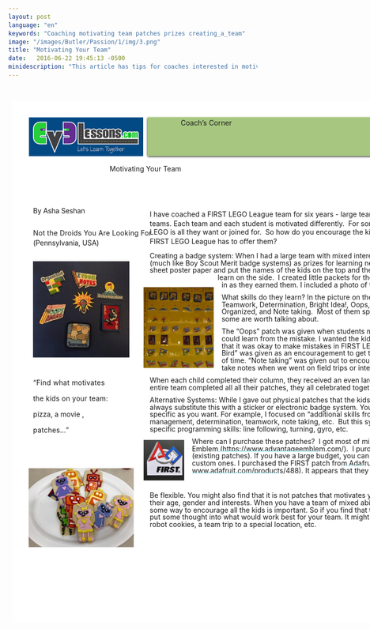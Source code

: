 ```yaml
---
layout: post
language: "en"
keywords: "Coaching motivating team patches prizes creating_a_team"
image: "/images/Butler/Passion/1/img/3.png"
title: "Motivating Your Team"
date:   2016-06-22 19:45:13 -0500
minidescription: "This article has tips for coaches interested in motivating team members"
---
```

﻿<?xml version="1.0" encoding="utf-8"?>
<html xml:lang="en" lang="en" xmlns="http://www.w3.org/1999/xhtml">
  <head>
    <meta http-equiv="Content-Style-Type" content="text/css" />
    <title>ScpCJnc3</title>
    <link rel="stylesheet" type="text/css" href="/coachcorner/ScpCJnc3/ScpCJnc3.css" />
    <!--[if IE]><script type="text/javascript" src="/coachcorner/ScpCJnc3/excanvas-compiled.js"></script><![endif]-->
    <script type="text/javascript" src="/coachcorner/ScpCJnc3/ScpCJnc3.js"> </script>
  </head>
  <body>
    <div style="margin:1ex;">
      <div style="width:100%">
        <!--<table style="border:0;width:100%;">
          <tbody>
            <tr>
              <td bgcolor="eeeeee" align="right">
                <font face="arial,sans-serif">
                  <b>Page 1</b>
                </font>
              </td>
            </tr>
          </tbody>
        </table>-->
      </div>
      <div style="position:relative;width:612pt;height:792pt;">
        <div style="position:absolute;left:0pt;top:0pt;width:100%;height:100%;clip:rect(0pt,612pt,792pt,0pt);" class="fmt-2"><span class="fmt-11" style="white-space:pre;"><div style="position:absolute;top:193.38pt;left:32pt;z-index:145;letter-spacing:.014em;">Not the Droids You Are Looking For </div></span><span class="fmt-12" style="white-space:pre;"><div style="position:absolute;top:420.97pt;left:32pt;z-index:147;letter-spacing:.022em;">“Find what motivates </div></span><span class="fmt-12" style="white-space:pre;"><div style="position:absolute;top:444.97pt;left:32pt;z-index:148;letter-spacing:.015em;">the kids on your team: </div></span><img style="position:absolute;left:25pt;top:24pt;width:174pt;height:60.0003pt;z-index:2;" src="/coachcorner/ScpCJnc3/34ce081c00d8291c7f76c5dffde88a41.png" alt="Image_8_0" /><span class="fmt-10" style="white-space:pre;"><div style="position:absolute;top:159.97pt;left:32pt;z-index:144;letter-spacing:-.012em;">By Asha Seshan </div></span><span class="fmt-11" style="white-space:pre;"><div style="position:absolute;top:208.38pt;left:32pt;z-index:146;letter-spacing:-.006em;">(Pennsylvania, USA)</div></span><img style="position:absolute;left:32pt;top:243pt;width:146pt;height:146pt;z-index:153;" src="/coachcorner/ScpCJnc3/5e930c70b1963efae691e258aaf91dda.png" alt="Image_23_0" /><span class="fmt-12" style="white-space:pre;"><div style="position:absolute;top:468.97pt;left:32pt;z-index:149;letter-spacing:.001em;">pizza, a movie , </div></span><span class="fmt-12" style="white-space:pre;"><div style="position:absolute;top:492.97pt;left:32pt;z-index:150;letter-spacing:.015em;">patches…”</div></span><img style="position:absolute;left:202.5pt;top:22.4pt;width:387.01pt;height:65.1599pt;z-index:3;" src="/coachcorner/ScpCJnc3/6e47e8984368606f6e063300aba4e4d7.png" alt="Image_10_0" /><span class="fmt-0" style="white-space:pre;"><div style="position:absolute;top:26.24pt;left:256pt;z-index:5;letter-spacing:.005em;">Coach’s Corner</div></span><img style="position:absolute;left:205.5pt;top:23.56pt;width:381pt;height:60pt;z-index:4;" src="/coachcorner/ScpCJnc3/28101f4ded12d4d5997fcf141843fbd9.png" alt="__rendered_path__4" /><span class="fmt-1" style="white-space:pre;"><div style="position:absolute;top:95.792pt;left:148pt;z-index:6;letter-spacing:.003em;">Motivating Your Team</div></span><span style="white-space:pre;"><div style="position:absolute;top:165.2pt;left:209pt;z-index:7;">I have coached a FIRST LEGO League team for six years - large teams and small </div></span><span style="white-space:pre;"><div style="position:absolute;top:179.2pt;left:209pt;z-index:52;letter-spacing:-.001em;">teams. Each team and each student is motivated differently. <span> </span>For some, playing with </div></span><span style="white-space:pre;"><div style="position:absolute;top:192.2pt;left:209pt;z-index:91;letter-spacing:-.001em;">LEGO is all they want or joined for. <span> </span>So how do you encourage the kids to learn all that </div></span><span style="white-space:pre;"><div style="position:absolute;top:206.2pt;left:209pt;z-index:93;">FIRST LEGO League has to offer them?<span class="fmt-3"> </span></div></span><span class="fmt-4" style="white-space:pre;"><div style="position:absolute;top:228.09pt;left:209pt;z-index:95;">Creating a badge system:<span class="fmt-5"> When I had a large team with mixed interest levels, I used patches </span></div></span><span class="fmt-5" style="white-space:pre;"><div style="position:absolute;top:239.09pt;left:209pt;z-index:96;">(much like Boy Scout Merit badge systems) as prizes for learning new skills.  I used a large </div></span><span class="fmt-5" style="white-space:pre;"><div style="position:absolute;top:250.09pt;left:209pt;z-index:97;">sheet poster paper and put the names of the kids on the top and the various skills they could </div></span><span class="fmt-5" style="white-space:pre;"><div style="position:absolute;top:261.09pt;left:312pt;z-index:98;">learn on the side.  I created little packets for them to place their patch </div></span><span class="fmt-5" style="white-space:pre;"><div style="position:absolute;top:272.09pt;left:318pt;z-index:100;">in as they earned them. I included a photo of this chart in this article. </div></span><img style="position:absolute;left:199pt;top:282pt;width:107pt;height:123pt;z-index:151;" src="/coachcorner/ScpCJnc3/0a766d2a4f8436938ff75996c00c61f8.png" alt="Image_19_0" /><span class="fmt-4" style="white-space:pre;"><div style="position:absolute;top:291.09pt;left:318pt;z-index:102;">What skills do they learn?<span class="fmt-5"> In the picture on the left, I have </span></div></span><span class="fmt-5" style="white-space:pre;"><div style="position:absolute;top:302.09pt;left:318pt;z-index:103;letter-spacing:-.001em;">Teamwork, Determination, Bright Idea!, Oops, Early Bird, </div></span><span class="fmt-5" style="white-space:pre;"><div style="position:absolute;top:313.09pt;left:318pt;z-index:104;">Organized, and Note taking.  Most of them speak for themselves, but </div></span><span class="fmt-5" style="white-space:pre;"><div style="position:absolute;top:324.09pt;left:318pt;z-index:106;">some are worth talking about.   </div></span><span class="fmt-5" style="white-space:pre;"><div style="position:absolute;top:343.09pt;left:318pt;z-index:107;">The “Oops” patch was given when students made a mistake, but </div></span><span class="fmt-5" style="white-space:pre;"><div style="position:absolute;top:354.09pt;left:318pt;z-index:108;">could learn from the mistake. I wanted the kids on the team to learn </div></span><span class="fmt-5" style="white-space:pre;"><div style="position:absolute;top:365.09pt;left:318pt;z-index:109;">that it was okay to make mistakes in FIRST LEGO League.  “Early </div></span><span class="fmt-5" style="white-space:pre;"><div style="position:absolute;top:376.09pt;left:318pt;z-index:110;">Bird” was given as an encouragement to get their work done ahead </div></span><span class="fmt-5" style="white-space:pre;"><div style="position:absolute;top:387.09pt;left:318pt;z-index:112;">of time. “Note taking” was given out to encourage the students to </div></span><img style="position:absolute;left:273.05pt;top:563.86pt;width:133pt;height:3pt;z-index:136;" src="/coachcorner/ScpCJnc3/e88cc7d2a2becb27badd889c37e68cfb.png" alt="__rendered_path__136" /><span class="fmt-5" style="white-space:pre;"><div style="position:absolute;top:398.09pt;left:318pt;z-index:113;">take notes when we went on field trips or interviewed someone. </div></span><img style="position:absolute;left:506.16pt;top:552.86pt;width:28pt;height:3pt;z-index:132;" src="/coachcorner/ScpCJnc3/a4760ac2719ccb58d6b20597ccbce2b1.png" alt="__rendered_path__132" /><span class="fmt-5" style="white-space:pre;"><div style="position:absolute;top:417.09pt;left:209pt;z-index:115;">When each child completed their column, they received an even large FIRST patch. When the </div></span><img style="position:absolute;left:312.77pt;top:530.86pt;width:150pt;height:3pt;z-index:128;" src="/coachcorner/ScpCJnc3/e6c41f0d518238c78714f03d6852884b.png" alt="__rendered_path__128" /><span class="fmt-5" style="white-space:pre;"><div style="position:absolute;top:428.09pt;left:209pt;z-index:116;letter-spacing:.001em;">entire team completed all all their patches, they all celebrated together with a movie and pizza. </div></span><span class="fmt-4" style="white-space:pre;"><div style="position:absolute;top:447.09pt;left:209pt;z-index:118;">Alternative Systems:<span class="fmt-5"> While I gave out physical patches that the kids could keep, you can </span></div></span><span class="fmt-5" style="white-space:pre;"><div style="position:absolute;top:458.09pt;left:209pt;z-index:119;letter-spacing:-.001em;">always substitute this with a sticker or electronic badge system. You could be as high-level or </div></span><span class="fmt-5" style="white-space:pre;"><div style="position:absolute;top:469.09pt;left:209pt;z-index:120;">specific as you want. For example, I focused on “additional skills from FLL” – time </div></span><span class="fmt-5" style="white-space:pre;"><div style="position:absolute;top:480.09pt;left:209pt;z-index:121;">management, determination, teamwork, note taking, etc.  But this system could work even for </div></span><span class="fmt-5" style="white-space:pre;"><div style="position:absolute;top:491.09pt;left:209pt;z-index:122;">specific programming skills: line following, turning, gyro, etc. </div></span><span class="fmt-4" style="white-space:pre;"><div style="position:absolute;top:510.09pt;left:273pt;z-index:124;letter-spacing:-.001em;">Where can I purchase these patches?<span class="fmt-5">  I got most of mine from Advantage </span></div></span><img style="position:absolute;left:199pt;top:514pt;width:62pt;height:62pt;z-index:152;" src="/coachcorner/ScpCJnc3/b4e6e641a5803aa9b32d35caf931a9b8.png" alt="Image_21_0" /><span class="fmt-5" style="white-space:pre;"><div style="position:absolute;top:521.09pt;left:273pt;z-index:127;">Emblem (<span class="fmt-6">https://www.advantageemblem.com/)</span>.  I purchased their stock patches </div></span><span class="fmt-7" style="white-space:pre;"><div style="position:absolute;top:532.09pt;left:273pt;z-index:129;">(existing patches). If you have a large budget, you can even create your own </div></span><span class="fmt-7" style="white-space:pre;"><div style="position:absolute;top:543.09pt;left:273pt;z-index:131;letter-spacing:-.001em;">custom ones. I purchased the FIRST patch from Adafruit (<span class="fmt-8">https://</span></div></span><span class="fmt-7" style="white-space:pre;"><div style="position:absolute;top:554.09pt;left:273pt;z-index:135;"><span class="fmt-8">www.adafruit.com/products/488)</span>. It appears that they no longer carry this patch. </div></span><span class="fmt-9" style="white-space:pre;"><div style="position:absolute;top:592.09pt;left:209pt;z-index:138;letter-spacing:-.002em;">Be flexible.<span class="fmt-7"> You might also find that it is not patches that motivates your team. A lot depends on </span></div></span><span class="fmt-7" style="white-space:pre;"><div style="position:absolute;top:603.09pt;left:209pt;z-index:139;">their age, gender and interests. When you have a team of mixed ability and interest, finding </div></span><span class="fmt-7" style="white-space:pre;"><div style="position:absolute;top:614.09pt;left:209pt;z-index:140;">some way to encourage all the kids is important. So if you find that the students lack motivation, </div></span><span class="fmt-7" style="white-space:pre;"><div style="position:absolute;top:625.09pt;left:209pt;z-index:142;">put some thought into what would work best for your team. It might be a special LEGO brick, </div></span><img style="position:absolute;left:0pt;top:0pt;width:612pt;height:792pt;z-index:1;" src="/coachcorner/ScpCJnc3/0b27ea17e3e3b3ba27cc233b8992d2cd.png" alt="__rendered_path__1" /><img style="position:absolute;left:25pt;top:557pt;width:160pt;height:120pt;z-index:154;" src="/coachcorner/ScpCJnc3/e7c1483c8b497bc76c57d1f44284f989.png" alt="Image_25_0" /><span class="fmt-7" style="white-space:pre;"><div style="position:absolute;top:636.09pt;left:209pt;z-index:143;">robot cookies, a team trip to a special location, etc.</div></span></div>
      </div>
    </div>
  </body>
</html>
